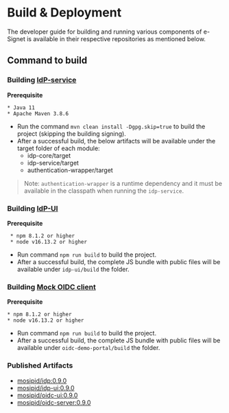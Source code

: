 # Build & Deployment

The developer guide for building and running various components of e-Signet is available in their respective repositories as mentioned below.

## Command to build

### Building [IdP-service](https://github.com/mosip/idp/tree/0.9.0)

**Prerequisite**

```
* Java 11
* Apache Maven 3.8.6
```

* Run the command `mvn clean install -Dgpg.skip=true` to build the project (skipping the building signing).
* After a successful build, the below artifacts will be available under the target folder of each module:
  * idp-core/target
  * idp-service/target
  * authentication-wrapper/target

> Note: `authentication-wrapper` is a runtime dependency and it must be available in the classpath when running the `idp-service`.

### Building [IdP-UI](https://github.com/mosip/idp-ui/tree/0.9.0)

**Prerequisite**

```
 * npm 8.1.2 or higher  
 * node v16.13.2 or higher
```

* Run command `npm run build` to build the project.
* After a successful build, the complete JS bundle with public files will be available under `idp-ui/build` the folder.

### Building [Mock OIDC client](https://github.com/mosip/oidc-demo-portal/tree/0.9.0)

**Prerequisite**

```
* npm 8.1.2 or higher
* node v16.13.2 or higher
```

* Run command `npm run build` to build the project.
* After a successful build, the complete JS bundle with public files will be available under `oidc-demo-portal/build` the folder.

### Published Artifacts

* [mosipid/idp:0.9.0](https://hub.docker.com/layers/mosipid/idp/0.9.0/images/sha256-855d867c47b87c9722551dfa401140f47722ebbd10f68f77b3115847ca530324?context=explore)
* [mosipid/idp-ui:0.9.0](https://hub.docker.com/layers/mosipid/idp-ui/0.9.0/images/sha256-078d55236bf59a644bfa45f1bcc007c72c3bf6998a9c5ae630a1cd79ae15b0e7?context=explore)
* [mosipid/oidc-ui:0.9.0](https://hub.docker.com/layers/mosipid/oidc-ui/0.9.0/images/sha256-a254796a60098a2aabe6db5b107d85fbd6c6c30cd6a4456e7168160d6762a9da?context=explore)
* [mosipid/oidc-server:0.9.0](https://hub.docker.com/layers/mosipid/oidc-server/0.9.0/images/sha256-ef003475ff3cba9b71f6a17772a011226ba8c885e03081a2b960a8bd487d4790?context=explore)
<!--
## Deployment \[TODO]

Prerequisite

Can I use the dockers directly?

How can I run it on my development machine?

How to deploy?

How to scale

How to configure

How to test
-->
